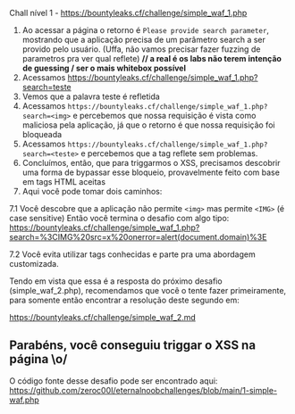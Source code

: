 Chall nível 1 - https://bountyleaks.cf/challenge/simple_waf_1.php
1. Ao acessar a página o retorno é ```Please provide search parameter```, mostrando que a aplicação precisa de um parâmetro search a ser provido pelo usuário. (Uffa, não vamos precisar fazer fuzzing de parametros pra ver qual reflete) **// a real é os labs não terem intenção de guessing / ser o mais whitebox possível**
2.  Acessamos https://bountyleaks.cf/challenge/simple_waf_1.php?search=teste
3. Vemos que a palavra teste é refletida
4. Acessamos ```https://bountyleaks.cf/challenge/simple_waf_1.php?search=<img>``` e percebemos que nossa requisição é vista como maliciosa pela aplicação, já que o retorno é que nossa requisição foi bloqueada
5. Acessamos ```https://bountyleaks.cf/challenge/simple_waf_1.php?search=<teste>``` e percebemos que a tag reflete sem problemas.
6. Concluímos, então, que para triggarmos o XSS, precisamos descobrir uma forma de bypassar esse bloqueio, provavelmente feito com base em tags HTML aceitas
7. Aqui você pode tomar dois caminhos:

7.1 Você descobre que a aplicação não permite ```<img>``` mas permite ```<IMG>``` (é case sensitive)
Então você termina o desafio com algo tipo: https://bountyleaks.cf/challenge/simple_waf_1.php?search=%3CIMG%20src=x%20onerror=alert(document.domain)%3E

7.2 Você evita utilizar tags conhecidas e parte pra uma abordagem customizada.

Tendo em vista que essa é a resposta do próximo desafio (simple_waf_2.php), recomendamos que você o tente fazer primeiramente, para somente então encontrar a resolução deste segundo em:

https://bountyleaks.cf/challenge/simple_waf_2.md

## Parabéns, você conseguiu triggar o XSS na página \o/
  
O código fonte desse desafio pode ser encontrado aqui:
https://github.com/zeroc00I/eternalnoobchallenges/blob/main/1-simple-waf.php
